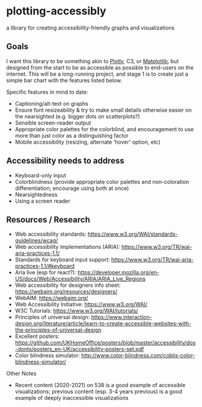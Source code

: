 # plotting-accessibly

a library for creating accessibility-friendly graphs and visualizations

## Goals

I want this library to be something akin to [Plotly](https://plotly.com/javascript/), C3, or [Matplotlib](https://matplotlib.org/), but designed from the start to be as accessible as possible to end-users on the internet. This will be a long-running project, and stage 1 is to create just a simple bar chart with the features listed below.

Specific features in mind to date:

- Captioning/alt-text on graphs
- Ensure font resizeability & try to make small details otherwise easier on the nearsighted (e.g. bigger dots on scatterplots?)
- Sensible screen-reader output
- Appropriate color palettes for the colorblind, and encouragement to use more than just color as a distinguishing factor
- Mobile accessibility (resizing, alternate 'hover' option, etc)

## Accessibility needs to address

- Keyboard-only input
- Colorblindness (provide appropriate color palettes and non-coloration differentiation; encourage using both at once)
- Nearsightedness
- Using a screen reader

## Resources / Research

- Web accessibility standards: https://www.w3.org/WAI/standards-guidelines/wcag/
- Web accessibility implementations (ARIA): https://www.w3.org/TR/wai-aria-practices-1.1/
- Standards for keyboard input support: https://www.w3.org/TR/wai-aria-practices-1.1/#keyboard
- Aria live (esp for react?): https://developer.mozilla.org/en-US/docs/Web/Accessibility/ARIA/ARIA_Live_Regions
- Web accessibility for designers info sheet: https://webaim.org/resources/designers/
- WebAIM: https://webaim.org/
- Web Accessibility Initiative: https://www.w3.org/WAI/
- W3C Tutorials: https://www.w3.org/WAI/tutorials/
- Principles of universal design: https://www.interaction-design.org/literature/article/learn-to-create-accessible-websites-with-the-principles-of-universal-design
- Excellent posters: https://github.com/UKHomeOffice/posters/blob/master/accessibility/dos-donts/posters_en-UK/accessibility-posters-set.pdf
- Color blindness simulator: http://www.color-blindness.com/coblis-color-blindness-simulator/

Other Notes

- Recent content (2020-2021) on 538 is a good example of accessible visualizations; previous content (esp. 3-4 years previous) is a good example of deeply inaccessible visualizations
